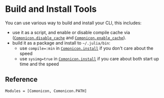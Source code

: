 # Build and Install Tools

You can use various way to build and install your CLI, this includes:

- use it as a script, and enable or disable compile cache via ([`Comonicon.disable_cache`](@ref) and [`Comonicon.enable_cache`](@ref)).
- build it as a package and install to `~/.julia/bin`:
  - use `compile=:min` in [`Comonicon.install`](@ref) if you don't care about the speed
  - use `sysimg=true` in [`Comonicon.install`](@ref) if you care about both start up time and the speed

## Reference

```@autodocs
Modules = [Comonicon, Comonicon.PATH]
```
